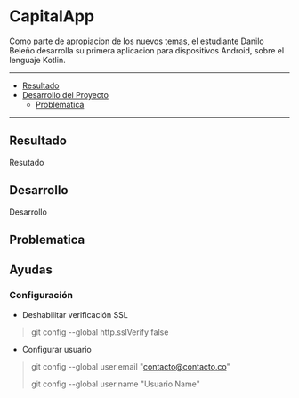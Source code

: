 # CapitalApp
Como parte de apropiacion de los nuevos temas, el estudiante Danilo Beleño desarrolla su primera aplicacion para dispositivos Android, sobre el lenguaje Kotlin.

* * *
*   [Resultado](#Resultado)
*   [Desarrollo del  Proyecto](#Desarrollo)
    *   [Problematica](#Problematica)

* * *

## Resultado ##
Resutado

## Desarrollo ##
Desarrollo

## Problematica ##

## Ayudas
### Configuración

- Deshabilitar verificación SSL
> git config --global http.sslVerify false
- Configurar usuario
> git config --global user.email "contacto@contacto.co"
>
> git config --global user.name "Usuario Name"